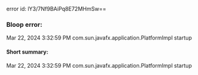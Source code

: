 error id: lY3/7Nf9BAiPq8E72MHmSw==
### Bloop error:

Mar 22, 2024 3:32:59 PM com.sun.javafx.application.PlatformImpl startup
#### Short summary: 

Mar 22, 2024 3:32:59 PM com.sun.javafx.application.PlatformImpl startup